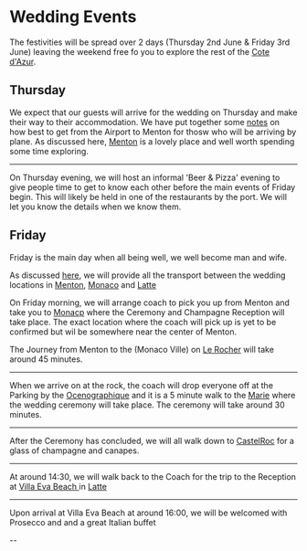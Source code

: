 # Wedding Events

The festivities will be spread over 2 days (Thursday 2nd June & Friday 3rd June) leaving the weekend free fo you to explore the rest of the [Cote d'Azur](https://en.wikipedia.org/wiki/French_Riviera).

## Thursday

We expect that our guests will arrive for the wedding on Thursday and make their way to their accommodation. We have put together some [notes](/en/transport) on how best to get from the Airport to Menton for thosw who will be arriving by plane. As discussed here, [Menton](/en/menton) is a lovely place and well worth spending some time exploring.

---

<google-map name="beer-and-pizza-map" width=440 height="300" float-right></google-map>

On Thursday evening, we will host an informal 'Beer & Pizza' evening to give people time to get to know each other before the main events of Friday begin. This will likely be held in one of the restaurants by the port. We will let you know the details when we know them.

## Friday

Friday is the main day when all being well, we well become man and wife.

As discussed [here](/en/transport), we will provide all the transport between the wedding locations in [Menton](/en/menton), [Monaco](/en/monaco) and [Latte](/en/latte)

On Friday morning, we will arrange coach to pick you up from Menton and take you to [Monacp](/en/monaco) where the Ceremony and Champagne Reception will take place. The exact location where the coach will pick up is yet to be confirmed but wil be somewhere near the center of Menton.

The Journey from Menton to the (Monaco Ville) on [Le Rocher](https://www.visitmonaco.com/en/routes-and-walks/402/le-rocher) will take around 45 minutes.

---

<google-map name="monaco-map" width=440 height="300" float-center></google-map>
When we arrive on at the rock, the coach will drop everyone off at the Parking by the [Ocenographique](https://musee.oceano.org/en/) and it is a 5 minute walk to the [Marie](https://www.mairie.mc/) where the wedding ceremony will take place. The ceremony will take around 30 minutes.

---

<article-image src="castelroc.jpg" alt="Menton" float-left ></article-image>

After the Ceremony has concluded, we will all walk down to [CastelRoc](https://www.castelrocmonaco.com/) for a glass of champagne and canapes.

---

At around 14:30, we will walk back to the Coach for the trip to the Reception at [Villa Eva Beach ](https://www.villaevabeach.com/en) in [Latte](/en/latte)

---

Upon arrival at Villa Eva Beach at around 16:00, we will be welcomed with Prosecco and and a great Italian buffet

--
